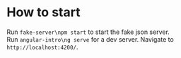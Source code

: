 # How to start

Run `fake-server\npm start` to start the fake json server.  
Run `angular-intro\ng serve` for a dev server. Navigate to `http://localhost:4200/`.  